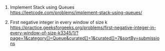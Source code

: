 1. Implement Stack using Queues
   https://leetcode.com/problems/implement-stack-using-queues/

2. First negative integer in every window of size k
   https://practice.geeksforgeeks.org/problems/first-negative-integer-in-every-window-of-size-k3345/1/?page=1&category[]=Queue&curated[]=1&curated[]=7&sortBy=submissions
